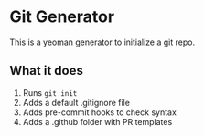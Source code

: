# Git Generator

This is a yeoman generator to initialize a git repo.

## What it does

1. Runs `git init`
2. Adds a default .gitignore file
3. Adds pre-commit hooks to check syntax
4. Adds a .github folder with PR templates
